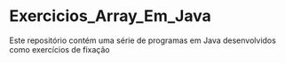 # Exercicios_Array_Em_Java
Este repositório contém uma série de programas em Java desenvolvidos como exercícios de fixação
